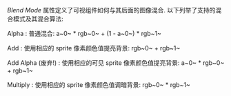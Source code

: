 *Blend Mode* 属性定义了可视组件如何与其后面的图像混合. 以下列举了支持的混合模式及其混合算法:

Alpha
: 普通混合: a~0~ * rgb~0~ + (1 - a~0~) * rgb~1~

Add
: 使用相应的 sprite 像素颜色值提亮背景: rgb~0~ + rgb~1~

Add Alpha (废弃!)
: 使用相应的可见 sprite 像素颜色值提亮背景: a~0~ * rgb~0~ + rgb~1~

Multiply
: 使用相应的 sprite 像素颜色值调暗背景: rgb~0~ * rgb~1~
